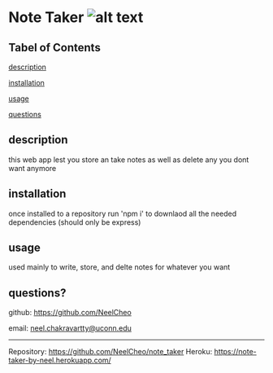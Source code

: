 # Note Taker    ![alt text](https://img.shields.io/github/license/NeelCheo/ReadMe_Generator)
## Tabel of Contents

[description](#description)

[installation](#installation)

[usage](#usage)

[questions](#questions?)

## description
this web app lest you store an take notes as well as delete any you dont want anymore

## installation
once installed to a repository run 'npm i' to downlaod all the needed dependencies (should only be express)

## usage
used mainly to write, store, and delte notes for whatever you want

## questions?

github: https://github.com/NeelCheo

email: neel.chakravartty@uconn.edu

-------------------------------------------

Repository: https://github.com/NeelCheo/note_taker
Heroku: https://note-taker-by-neel.herokuapp.com/
